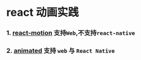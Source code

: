 # react 动画实践

### 1. [react-motion](https://github.com/chenglou/react-motion) 支持`Web`,不支持`react-native`
### 2. [animated](https://github.com/animatedjs/animated) 支持 `web` 与 `React Native`
